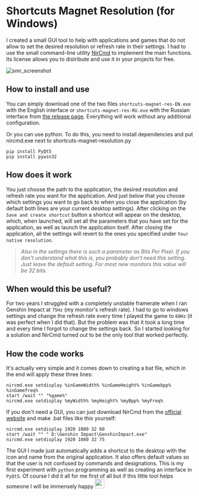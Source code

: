 # Shortcuts Magnet Resolution (for Windows)

I created a small GUI tool to help with applications and games that do not allow to set the desired resolution or refresh rate in their settings. I had to use the small command-line utility [NirCmd](https://www.nirsoft.net/utils/nircmd.html) to implement the main functions. Its license allows you to distribute and use it in your projects for free.

![smr_screenshot](https://i.imgur.com/z2EEJhS.png)

## How to install and use

You can simply download one of the two files `shortcuts-magnet-res-EN.exe` with the English interface or `shortcuts-magnet-res-RU.exe` with the Russian interface from [the release page](https://github.com/phleesty/shortcuts-magnet-resolution/releases). Everything will work without any additional configuration.

Or you can use python. To do this, you need to install dependencies and put nircmd.exe next to shortcuts-magnet-resolution.py

```
pip install PyQt5 
pip install pywin32
```

## How does it work

You just choose the path to the application, the desired resolution and refresh rate you want for the application. And just below that you choose which settings you want to go back to when you close the application (by default both lines are your current desktop settings). After clicking on the `Save and create shortcut` button a shortcut will appear on the desktop, which, when launched, will set all the parameters that you have set for the application, as well as launch the application itself. After closing the application, all the settings will revert to the ones you specified under `Your native resolution`.

> *Also in the settings there is such a parameter as Bits Per Pixel. If you don't understand what this is, you probably don't need this setting. Just leave the default setting. For most new monitors this value will be 32 bits.*

## When would this be useful?

For two years I struggled with a completely unstable framerate when I ran Genshin Impact at `75Hz` (my monitor's refresh rate). I had to go to windows settings and change the refresh rate every time I played the game to `60Hz` (it was perfect when I did that). But the problem was that it took a long time and every time I forgot to change the settings back. So I started looking for a solution and NirCmd turned out to be the only tool that worked perfectly.

## How the code works

It's actually very simple and it comes down to creating a bat file, which in the end will apply these three lines:

``` batch
nircmd.exe setdisplay %inGameWidth% %inGameHeight% %inGamebpp% %inGamefreq%
start /wait "" "%game%"
nircmd.exe setdisplay %myWidth% %myHeight% %myBpp% %myFreq%
```

If you don't need a GUI, you can just download NirCmd from the [official website](https://www.nirsoft.net/utils/nircmd.html) and make .bat files like this yourself:

``` batch
nircmd.exe setdisplay 1920 1080 32 60
start /wait "" " D:\Genshin Impact\GenshinImpact.exe"
nircmd.exe setdisplay 1920 1080 32 75
```

The GUI I made just automatically adds a shortcut to the desktop with the icon and name from the original application. It also offers default values so that the user is not confused by commands and designations. This is my first experiment with `python` programming as well as creating an interface in `PyQt5`. Of course I did it all for me first of all but if this little tool helps someone I will be immensely happy  <img width="25" src="https://emojis.slackmojis.com/emojis/images/1593555389/9579/blob_excited.gif?1593555389" alt="party blob" />
